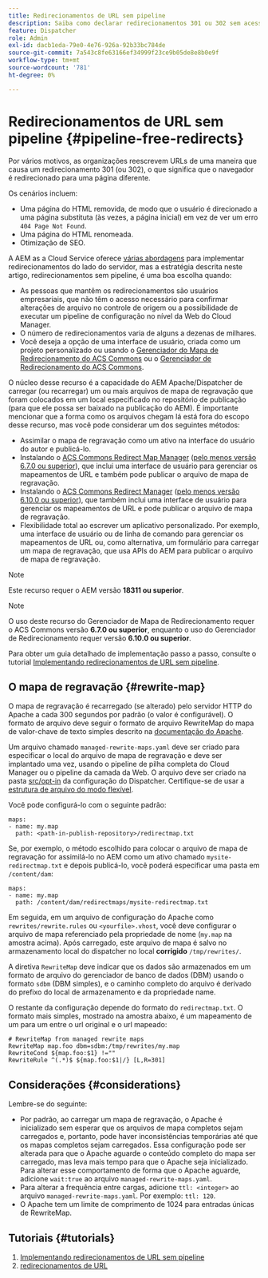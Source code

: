 ```yaml
---
title: Redirecionamentos de URL sem pipeline
description: Saiba como declarar redirecionamentos 301 ou 302 sem acesso aos pipelines Git ou Cloud Manager.
feature: Dispatcher
role: Admin
exl-id: dacb1eda-79e0-4e76-926a-92b33bc784de
source-git-commit: 7a543c8fe63166ef34999f23ce9b05de8e8b0e9f
workflow-type: tm+mt
source-wordcount: '781'
ht-degree: 0%

---
```


# Redirecionamentos de URL sem pipeline {#pipeline-free-redirects}

Por vários motivos, as organizações reescrevem URLs de uma maneira que causa um redirecionamento 301 (ou 302), o que significa que o navegador é redirecionado para uma página diferente.

Os cenários incluem:

* Uma página do HTML removida, de modo que o usuário é direcionado a uma página substituta (às vezes, a página inicial) em vez de ver um erro `404 Page Not Found`.
* Uma página do HTML renomeada.
* Otimização de SEO.

A AEM as a Cloud Service oferece [várias abordagens](https://experienceleague.adobe.com/pt-br/docs/experience-manager-learn/foundation/administration/url-redirection) para implementar redirecionamentos do lado do servidor, mas a estratégia descrita neste artigo, redirecionamentos sem pipeline, é uma boa escolha quando:

* As pessoas que mantêm os redirecionamentos são usuários empresariais, que não têm o acesso necessário para confirmar alterações de arquivo no controle de origem ou a possibilidade de executar um pipeline de configuração no nível da Web do Cloud Manager.
* O número de redirecionamentos varia de alguns a dezenas de milhares.
* Você deseja a opção de uma interface de usuário, criada como um projeto personalizado ou usando o [Gerenciador do Mapa de Redirecionamento do ACS Commons](https://adobe-consulting-services.github.io/acs-aem-commons/features/redirect-map-manager/index.html) ou o [Gerenciador de Redirecionamento do ACS Commons](https://adobe-consulting-services.github.io/acs-aem-commons/features/redirect-manager/subpages/rewritemap.html).

O núcleo desse recurso é a capacidade do AEM Apache/Dispatcher de carregar (ou recarregar) um ou mais arquivos de mapa de regravação que foram colocados em um local especificado no repositório de publicação (para que ele possa ser baixado na publicação do AEM). É importante mencionar que a forma como os arquivos chegam lá está fora do escopo desse recurso, mas você pode considerar um dos seguintes métodos:

* Assimilar o mapa de regravação como um ativo na interface do usuário do autor e publicá-lo.
* Instalando o [ACS Commons Redirect Map Manager](https://adobe-consulting-services.github.io/acs-aem-commons/features/redirect-map-manager/index.html) ([pelo menos versão 6.7.0 ou superior](https://github.com/Adobe-Consulting-Services/acs-aem-commons/releases)), que inclui uma interface de usuário para gerenciar os mapeamentos de URL e também pode publicar o arquivo de mapa de regravação.
* Instalando o [ACS Commons Redirect Manager](https://adobe-consulting-services.github.io/acs-aem-commons/features/redirect-manager/subpages/rewritemap.html) ([pelo menos versão 6.10.0 ou superior](https://github.com/Adobe-Consulting-Services/acs-aem-commons/releases)), que também inclui uma interface de usuário para gerenciar os mapeamentos de URL e pode publicar o arquivo de mapa de regravação.
* Flexibilidade total ao escrever um aplicativo personalizado. Por exemplo, uma interface de usuário ou de linha de comando para gerenciar os mapeamentos de URL ou, como alternativa, um formulário para carregar um mapa de regravação, que usa APIs do AEM para publicar o arquivo de mapa de regravação.

>[!NOTE]
> Este recurso requer o AEM versão **18311 ou superior**.

>[!NOTE]
> O uso deste recurso do Gerenciador de Mapa de Redirecionamento requer o ACS Commons versão **6.7.0 ou superior**, enquanto o uso do Gerenciador de Redirecionamento requer versão **6.10.0 ou superior**.

Para obter um guia detalhado de implementação passo a passo, consulte o tutorial [Implementando redirecionamentos de URL sem pipeline](https://experienceleague.adobe.com/pt-br/docs/experience-manager-learn/foundation/administration/implementing-pipeline-free-url-redirects).

## O mapa de regravação {#rewrite-map}

O mapa de regravação é recarregado (se alterado) pelo servidor HTTP do Apache a cada 300 segundos por padrão (o valor é configurável). O formato de arquivo deve seguir o formato de arquivo RewriteMap do mapa de valor-chave de texto simples descrito na [documentação do Apache](https://httpd.apache.org/docs/2.4/rewrite/rewritemap.html#txt).

Um arquivo chamado `managed-rewrite-maps.yaml` deve ser criado para especificar o local do arquivo de mapa de regravação e deve ser implantado uma vez, usando o pipeline de pilha completa do Cloud Manager ou o pipeline da camada da Web. O arquivo deve ser criado na pasta [src/opt-in](https://github.com/adobe/aem-project-archetype/tree/develop/src/main/archetype/dispatcher.cloud/src/opt-in) da configuração do Dispatcher. Certifique-se de usar a [estrutura de arquivo do modo flexível](/help/implementing/dispatcher/validation-debug.md#flexible-mode-file-structure).

Você pode configurá-lo com o seguinte padrão:

```
maps:
- name: my.map
  path: <path-in-publish-repository>/redirectmap.txt
```

Se, por exemplo, o método escolhido para colocar o arquivo de mapa de regravação for assimilá-lo no AEM como um ativo chamado `mysite-redirectmap.txt` e depois publicá-lo, você poderá especificar uma pasta em `/content/dam`:

```
maps:
- name: my.map
  path: /content/dam/redirectmaps/mysite-redirectmap.txt
```

Em seguida, em um arquivo de configuração do Apache como `rewrites/rewrite.rules` ou `<yourfile>.vhost`, você deve configurar o arquivo de mapa referenciado pela propriedade de nome (`my.map` na amostra acima). Após carregado, este arquivo de mapa é salvo no armazenamento local do dispatcher no local **corrigido** `/tmp/rewrites/`.

A diretiva `RewriteMap` deve indicar que os dados são armazenados em um formato de arquivo do gerenciador de banco de dados (DBM) usando o formato `sdbm` (DBM simples), e o caminho completo do arquivo é derivado do prefixo do local de armazenamento e da propriedade name.

O restante da configuração depende do formato do `redirectmap.txt`. O formato mais simples, mostrado na amostra abaixo, é um mapeamento de um para um entre o url original e o url mapeado:

```
# RewriteMap from managed rewrite maps
RewriteMap map.foo dbm=sdbm:/tmp/rewrites/my.map
RewriteCond ${map.foo:$1} !=""
RewriteRule ^(.*)$ ${map.foo:$1|/} [L,R=301]
```

## Considerações {#considerations}

Lembre-se do seguinte:

* Por padrão, ao carregar um mapa de regravação, o Apache é inicializado sem esperar que os arquivos de mapa completos sejam carregados e, portanto, pode haver inconsistências temporárias até que os mapas completos sejam carregados. Essa configuração pode ser alterada para que o Apache aguarde o conteúdo completo do mapa ser carregado, mas leva mais tempo para que o Apache seja inicializado. Para alterar esse comportamento de forma que o Apache aguarde, adicione `wait:true` ao arquivo `managed-rewrite-maps.yaml`.
* Para alterar a frequência entre cargas, adicione `ttl: <integer>` ao arquivo `managed-rewrite-maps.yaml`. Por exemplo: `ttl: 120`.
* O Apache tem um limite de comprimento de 1024 para entradas únicas de RewriteMap.

## Tutoriais {#tutorials}

1. [Implementando redirecionamentos de URL sem pipeline](https://experienceleague.adobe.com/pt-br/docs/experience-manager-learn/foundation/administration/implementing-pipeline-free-url-redirects)
1. [redirecionamentos de URL](https://experienceleague.adobe.com/pt-br/docs/experience-manager-learn/foundation/administration/url-redirection)
